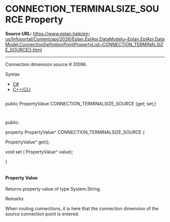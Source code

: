 # CONNECTION_TERMINALSIZE_SOURCE Property

**Source URL:** https://www.eplan.help/en-us/Infoportal/Content/api/2026/Eplan.EplApi.DataModelu~Eplan.EplApi.DataModel.ConnectionDefinitionPointPropertyList~CONNECTION_TERMINALSIZE_SOURCE().html

---

Connection dimension source # 31096.

Syntax

- [C#](#i-syntax-CS)
- [C++/CLI](#i-syntax-CPP2005)

```
```
public PropertyValue CONNECTION_TERMINALSIZE_SOURCE {get; set;}
```
```

```
```
public:

property PropertyValue^ CONNECTION_TERMINALSIZE_SOURCE {

   PropertyValue^ get();

   void set (    PropertyValue^ value);

}
```
```

#### Property Value

Returns property value of type System.String.

Remarks

When routing connections, it is here that the connection dimension of the source connection point is entered.
